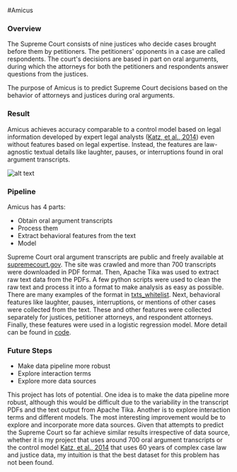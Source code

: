 #Amicus
### Overview
The Supreme Court consists of nine justices who decide cases brought before them by petitioners. The petitioners' opponents in a case are called respondents. The court's decisions are based in part on oral arguments, during which the attorneys for both the petitioners and respondents answer questions from the justices. 

The purpose of Amicus is to predict Supreme Court decisions based on the behavior of attorneys and justices during oral arguments. 

### Result
Amicus achieves accuracy comparable to a control model based on legal information developed by expert legal analysts ([Katz, et al., 2014](http://papers.ssrn.com/sol3/papers.cfm?abstract_id=2463244)) even without features based on legal expertise. Instead, the features are law-agnostic textual details like laughter, pauses, or interruptions found in oral argument transcripts.

![alt text](/court.jpg)

### Pipeline 
Amicus has 4 parts:
  - Obtain oral argument transcripts
  - Process them
  - Extract behavioral features from the text
  - Model

Supreme Court oral argument transcripts are public and freely available at [supremecourt.gov](http://www.supremecourt.gov). The site was crawled and more than 700 transcripts were downloaded in PDF format. Then, Apache Tika was used to extract raw text data from the PDFs. A few python scripts were used to clean the raw text and process it into a format to make analysis as easy as possible. There are many examples of the format in [txts_whitelist](https://github.com/michael-grotelueschen/amicus/tree/master/txts_whitelist). Next, behavioral features like laughter, pauses, interruptions, or mentions of other cases were collected from the text. These and other features were collected separately for justices, petitioner attorneys, and respondent attorneys. Finally, these features were used in a logistic regression model. More detail can be found in [code](https://github.com/michael-grotelueschen/amicus/tree/master/codes).

### Future Steps
  - Make data pipeline more robust
  - Explore interaction terms
  - Explore more data sources

This project has lots of potential. One idea is to make the data pipeline more robust, although this would be difficult due to the variability in the transcript PDFs and the text output from Apache Tika. Another is to explore interaction terms and different models. The most interesting improvement would be to explore and incorporate more data sources. Given that attempts to predict the Supreme Court so far achieve similar results irrespective of data source, whether it is my project that uses around 700 oral argument transcripts or the control model [Katz, et al., 2014](http://papers.ssrn.com/sol3/papers.cfm?abstract_id=2463244) that uses 60 years of complex case law and justice data, my intuition is that the best dataset for this problem has not been found.